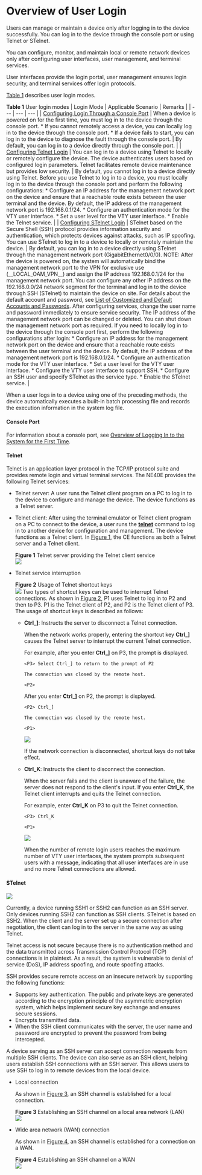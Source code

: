 Overview of User Login
======================

Users can manage or maintain a device only after logging in to the device successfully. You can log in to the device through the console port or using Telnet or STelnet.

You can configure, monitor, and maintain local or remote network devices only after configuring user interfaces, user management, and terminal services.

User interfaces provide the login portal, user management ensures login security, and terminal services offer login protocols.

[Table 1](#EN-US_CONCEPT_0172359754__tab_dc_vrp_basic_cfg_002501) describes user login modes.

**Table 1** User login modes
| Login Mode | Applicable Scenario | Remarks |
| --- | --- | --- |
| [Configuring Login Through a Console Port](dc_vrp_basic_cfg_0026.html) | When a device is powered on for the first time, you must log in to the device through the console port.  * If you cannot remotely access a device, you can locally log in to the device through the console port. * If a device fails to start, you can log in to the device to diagnose the fault through the console port. | By default, you can log in to a device directly through the console port. |
| [Configuring Telnet Login](dc_vrp_basic_cfg_0030.html) | You can log in to a device using Telnet to locally or remotely configure the device. The device authenticates users based on configured login parameters.  Telnet facilitates remote device maintenance but provides low security. | By default, you cannot log in to a device directly using Telnet. Before you use Telnet to log in to a device, you must locally log in to the device through the console port and perform the following configurations:  * Configure an IP address for the management network port on the device and ensure that a reachable route exists between the user terminal and the device. By default, the IP address of the management network port is 192.168.0.1/24. * Configure an authentication mode for the VTY user interface. * Set a user level for the VTY user interface. * Enable the Telnet service. |
| [Configuring STelnet Login](dc_vrp_basic_cfg_0037.html) | STelnet based on the Secure Shell (SSH) protocol provides information security and authentication, which protects devices against attacks, such as IP spoofing.  You can use STelnet to log in to a device to locally or remotely maintain the device. | By default, you can log in to a device directly using STelnet through the management network port (GigabitEthernet0/0/0). NOTE:  After the device is powered on, the system will automatically bind the management network port to the VPN for exclusive use (\_\_LOCAL\_OAM\_VPN\_\_) and assign the IP address 192.168.0.1/24 for the management network port.  You can configure any other IP address on the 192.168.0.0/24 network segment for the terminal and log in to the device through SSH (STelnet) to maintain the device on site. For details about the default account and password, see [List of Customized and Default Accounts and Passwords](../ne/dc_ne_sec_maintenance_0061.html).  After configuring services, change the user name and password immediately to ensure service security. The IP address of the management network port can be changed or deleted. You can shut down the management network port as required.   If you need to locally log in to the device through the console port first, perform the following configurations after login:   * Configure an IP address for the management network port on the device and ensure that a reachable route exists between the user terminal and the device. By default, the IP address of the management network port is 192.168.0.1/24. * Configure an authentication mode for the VTY user interface. * Set a user level for the VTY user interface. * Configure the VTY user interface to support SSH. * Configure an SSH user and specify STelnet as the service type. * Enable the STelnet service. |

When a user logs in to a device using one of the preceding methods, the device automatically executes a built-in batch processing file and records the execution information in the system log file.

#### Console Port

For information about a console port, see [Overview of Logging In to the System for the First Time](dc_vrp_first_login_cfg_0001.html).


#### Telnet

Telnet is an application layer protocol in the TCP/IP protocol suite and provides remote login and virtual terminal services. The NE40E provides the following Telnet services:

* Telnet server: A user runs the Telnet client program on a PC to log in to the device to configure and manage the device. The device functions as a Telnet server.
* Telnet client: After using the terminal emulator or Telnet client program on a PC to connect to the device, a user runs the [**telnet**](cmdqueryname=telnet) command to log in to another device for configuration and management. The device functions as a Telnet client. In [Figure 1](#EN-US_CONCEPT_0172359754__fig_dc_vrp_basic_cfg_002501), the CE functions as both a Telnet server and a Telnet client.
  
  **Figure 1** Telnet server providing the Telnet client service  
  ![](images/fig_dc_vrp_basic_cfg_002501.png)
* Telnet service interruption
  
  **Figure 2** Usage of Telnet shortcut keys  
  ![](images/fig_dc_vrp_basic_cfg_002503.png)
  Two types of shortcut keys can be used to interrupt Telnet connections. As shown in [Figure 2](#EN-US_CONCEPT_0172359754__fig_dc_vrp_basic_cfg_002503), P1 uses Telnet to log in to P2 and then to P3. P1 is the Telnet client of P2, and P2 is the Telnet client of P3. The usage of shortcut keys is described as follows:
  + **Ctrl\_]**: Instructs the server to disconnect a Telnet connection.
    
    When the network works properly, entering the shortcut key **Ctrl\_]** causes the Telnet server to interrupt the current Telnet connection.
    
    For example, after you enter **Ctrl\_]** on P3, the **<P2>** prompt is displayed.
    
    ```
    <P3> Select Ctrl_] to return to the prompt of P2
    ```
    ```
    The connection was closed by the remote host.
    ```
    ```
    <P2>
    ```
    
    After you enter **Ctrl\_]** on P2, the **<P1>** prompt is displayed.
    
    ```
    <P2> Ctrl_]
    ```
    ```
    The connection was closed by the remote host.
    ```
    ```
    <P1>
    ```
    ![](../../../../public_sys-resources/note_3.0-en-us.png) 
    
    If the network connection is disconnected, shortcut keys do not take effect.
  + **Ctrl\_K**: Instructs the client to disconnect the connection.
    
    When the server fails and the client is unaware of the failure, the server does not respond to the client's input. If you enter **Ctrl\_K**, the Telnet client interrupts and quits the Telnet connection.
    
    For example, enter **Ctrl\_K** on P3 to quit the Telnet connection.
    
    ```
    <P3> Ctrl_K
    ```
    ```
    <P1>
    ```
    ![](../../../../public_sys-resources/notice_3.0-en-us.png) 
    
    When the number of remote login users reaches the maximum number of VTY user interfaces, the system prompts subsequent users with a message, indicating that all user interfaces are in use and no more Telnet connections are allowed.

#### STelnet

![](../../../../public_sys-resources/note_3.0-en-us.png) 

Currently, a device running SSH1 or SSH2 can function as an SSH server. Only devices running SSH2 can function as SSH clients. STelnet is based on SSH2. When the client and the server set up a secure connection after negotiation, the client can log in to the server in the same way as using Telnet.

Telnet access is not secure because there is no authentication method and the data transmitted across Transmission Control Protocol (TCP) connections is in plaintext. As a result, the system is vulnerable to denial of service (DoS), IP address spoofing, and route spoofing attacks.

SSH provides secure remote access on an insecure network by supporting the following functions:

* Supports key authentication. The public and private keys are generated according to the encryption principle of the asymmetric encryption system, which helps implement secure key exchange and ensures secure sessions.
* Encrypts transmitted data.
* When the SSH client communicates with the server, the user name and password are encrypted to prevent the password from being intercepted.

A device serving as an SSH server can accept connection requests from multiple SSH clients. The device can also serve as an SSH client, helping users establish SSH connections with an SSH server. This allows users to use SSH to log in to remote devices from the local device.

* Local connection
  
  As shown in [Figure 3](#EN-US_CONCEPT_0172359754__fig_dc_vrp_basic_cfg_002504), an SSH channel is established for a local connection.
  
  **Figure 3** Establishing an SSH channel on a local area network (LAN)  
  ![](images/fig_dc_vrp_basic_cfg_002504.png)
* Wide area network (WAN) connection
  
  As shown in [Figure 4](#EN-US_CONCEPT_0172359754__fig_dc_vrp_basic_cfg_002505), an SSH channel is established for a connection on a WAN.
  
  **Figure 4** Establishing an SSH channel on a WAN  
  ![](images/fig_dc_vrp_basic_cfg_002505.png)